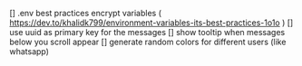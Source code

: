 [] .env best practices encrypt variables ( https://dev.to/khalidk799/environment-variables-its-best-practices-1o1o )
[] use uuid as primary key for the messages
[] show tooltip when messages below you scroll appear
[] generate random colors for different users (like whatsapp)
